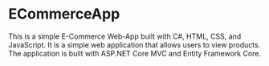 # ECommerceApp
This is a simple E-Commerce Web-App built with C#, HTML, CSS, and JavaScript. 
It is a simple web application that allows users to view products. The application is built with ASP.NET Core MVC and Entity Framework Core.